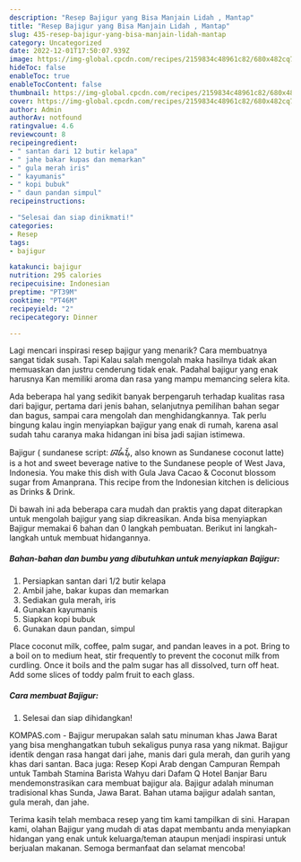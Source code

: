 ```yaml
---
description: "Resep Bajigur yang Bisa Manjain Lidah , Mantap"
title: "Resep Bajigur yang Bisa Manjain Lidah , Mantap"
slug: 435-resep-bajigur-yang-bisa-manjain-lidah-mantap
category: Uncategorized
date: 2022-12-01T17:50:07.939Z
image: https://img-global.cpcdn.com/recipes/2159834c48961c82/680x482cq70/bajigur-foto-resep-utama.jpg
hideToc: false
enableToc: true
enableTocContent: false
thumbnail: https://img-global.cpcdn.com/recipes/2159834c48961c82/680x482cq70/bajigur-foto-resep-utama.jpg
cover: https://img-global.cpcdn.com/recipes/2159834c48961c82/680x482cq70/bajigur-foto-resep-utama.jpg
author: Admin
authorAv: notfound
ratingvalue: 4.6
reviewcount: 8
recipeingredient:
- " santan dari 12 butir kelapa"
- " jahe bakar kupas dan memarkan"
- " gula merah iris"
- " kayumanis"
- " kopi bubuk"
- " daun pandan simpul"
recipeinstructions:

- "Selesai dan siap dinikmati!"
categories:
- Resep
tags:
- bajigur

katakunci: bajigur 
nutrition: 295 calories
recipecuisine: Indonesian
preptime: "PT39M"
cooktime: "PT46M"
recipeyield: "2"
recipecategory: Dinner

---
```



Lagi mencari inspirasi resep bajigur yang menarik? Cara membuatnya sangat tidak susah. Tapi Kalau salah mengolah maka hasilnya tidak akan memuaskan dan justru cenderung tidak enak. Padahal bajigur yang enak harusnya Kan memiliki aroma dan rasa yang mampu memancing selera kita.


Ada beberapa hal yang sedikit banyak berpengaruh terhadap kualitas rasa dari bajigur, pertama dari jenis bahan, selanjutnya pemilihan bahan segar dan bagus, sampai cara mengolah dan menghidangkannya. Tak perlu bingung kalau ingin menyiapkan bajigur yang enak di rumah, karena asal sudah tahu caranya maka hidangan ini bisa jadi sajian istimewa.

Bajigur ( sundanese script: ᮘᮏᮤᮍᮥᮁ, also known as Sundanese coconut latte) is a hot and sweet beverage native to the Sundanese people of West Java, Indonesia. You make this dish with Gula Java Cacao &amp; Coconut blossom sugar from Amanprana. This recipe from the Indonesian kitchen is delicious as Drinks &amp; Drink.


Di bawah ini ada beberapa cara mudah dan praktis yang dapat diterapkan untuk mengolah bajigur yang siap dikreasikan. Anda bisa menyiapkan Bajigur memakai 6 bahan dan 0 langkah pembuatan. Berikut ini langkah-langkah untuk membuat hidangannya.

<!--inarticleads1-->

##### Bahan-bahan dan bumbu yang dibutuhkan untuk menyiapkan Bajigur:

1. Persiapkan  santan dari 1/2 butir kelapa
1. Ambil  jahe, bakar kupas dan memarkan
1. Sediakan  gula merah, iris
1. Gunakan  kayumanis
1. Siapkan  kopi bubuk
1. Gunakan  daun pandan, simpul


Place coconut milk, coffee, palm sugar, and pandan leaves in a pot. Bring to a boil on to medium heat, stir frequently to prevent the coconut milk from curdling. Once it boils and the palm sugar has all dissolved, turn off heat. Add some slices of toddy palm fruit to each glass. 

<!--inarticleads2-->

##### Cara membuat Bajigur:


1. Selesai dan siap dihidangkan!

KOMPAS.com - Bajigur merupakan salah satu minuman khas Jawa Barat yang bisa menghangatkan tubuh sekaligus punya rasa yang nikmat. Bajigur identik dengan rasa hangat dari jahe, manis dari gula merah, dan gurih yang khas dari santan. Baca juga: Resep Kopi Arab dengan Campuran Rempah untuk Tambah Stamina Barista Wahyu dari Dafam Q Hotel Banjar Baru mendemonstrasikan cara membuat bajigur ala. Bajigur adalah minuman tradisional khas Sunda, Jawa Barat. Bahan utama bajigur adalah santan, gula merah, dan jahe. 

Terima kasih telah membaca resep yang tim kami tampilkan di sini. Harapan kami, olahan Bajigur yang mudah di atas dapat membantu anda menyiapkan hidangan yang enak untuk keluarga/teman ataupun menjadi inspirasi untuk berjualan makanan. Semoga bermanfaat dan selamat mencoba!
